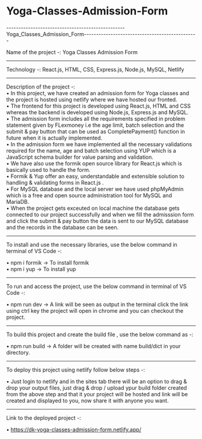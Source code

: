 # Yoga-Classes-Admission-Form
-------------------------------------------------Yoga_Classes_Admission_Form-----------------------------------------------

Name of the project -: Yoga Classes Admission Form

-----------------------------------------------------------------------------------------------------------------------------------------------------------------

Technology -: React.js, HTML, CSS, Express.js, Node.js, MySQL, Netlify

-----------------------------------------------------------------------------------------------------------------------------------------------------------------

Description of the project -: \
• In this project, we have created an admission form for Yoga classes and the project is hosted using netlify where we have hosted our fronted.\
• The frontend for this project is developed using React.js, HTML and CSS  whereas the backend is developed using Node.js, Express.js and MySQL.\
• The admission form includes all the requirements specified in problem statement given by FLexmoney i.e the age limit, batch selection and the submit & pay button       that can be used as CompletePayment() function in future when it is actually implemented.\
• In the admission form we have implemented all the necessary validations required for the name, age and batch selection using YUP which is a JavaScript schema builder   for value parsing and validation.\
• We have also use the formik open source library for React.js which is basically used to handle the form.\
• Formik & Yup offer an easy, understandable and extensible solution to handling & validating forms in React.js .\
• For MySQL database and the local server we have used phpMyAdmin which is a free and open source administration tool for MySQL and MariaDB.\
• When the project gets exceuted on local machine the database gets connected to our project successfully and when we fill the admisssion form and click the submit &     pay button the data is sent to our MySQL database and the records in the database can be seen.

-----------------------------------------------------------------------------------------------------------------------------------------------------------------

To install and use the necessary libraries, use the below command in terminal of VS Code -:

• npm i formik  -> To install formik \
• npm i yup     -> To install yup

-----------------------------------------------------------------------------------------------------------------------------------------------------------------

To run and access the project, use the below command in terminal of VS Code -:

• npm run dev   -> A link will be seen as output in the terminal click the link using ctrl key the project will open in chrome and you can checkout the project.

-----------------------------------------------------------------------------------------------------------------------------------------------------------------

To build this project and create the build file , use the below command as -:

• npm run build -> A folder will be created with name build/dict in your directory.

-----------------------------------------------------------------------------------------------------------------------------------------------------------------

To deploy this project using netlify follow below steps -:

• Just login to netlify and in the sites tab there will be an option to drag & drop your output files, just drag & drop / upload ypur build folder created from the       above step and that it your project will be hosted and link will be created and displayed to you, now share it with anyone you want.

-----------------------------------------------------------------------------------------------------------------------------------------------------------------

Link to the deployed project -:

• https://dk-yoga-classes-admission-form.netlify.app/
